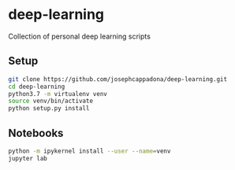 # deep-learning
Collection of personal deep learning scripts

## Setup
```bash
git clone https://github.com/josephcappadona/deep-learning.git
cd deep-learning
python3.7 -m virtualenv venv
source venv/bin/activate
python setup.py install
```


## Notebooks

```bash
python -m ipykernel install --user --name=venv
jupyter lab
```

